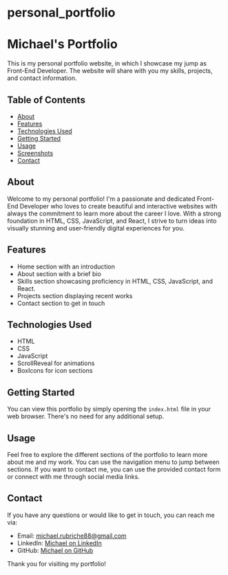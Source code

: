 # personal_portfolio

# Michael's Portfolio

This is my personal portfolio website, in which I showcase my jump as Front-End Developer. The website will share with you my skills, projects, and contact information.

## Table of Contents

- [About](#about)
- [Features](#features)
- [Technologies Used](#technologies-used)
- [Getting Started](#getting-started)
- [Usage](#usage)
- [Screenshots](#screenshots)
- [Contact](#contact)

## About

Welcome to my personal portfolio! I'm a passionate and dedicated Front-End Developer who loves to create beautiful and interactive websites with always the commitment to learn more about the career I love. With a strong foundation in HTML, CSS, JavaScript, and React, I strive to turn ideas into visually stunning and user-friendly digital experiences for you.

## Features

- Home section with an introduction
- About section with a brief bio
- Skills section showcasing proficiency in HTML, CSS, JavaScript, and React.
- Projects section displaying recent works
- Contact section to get in touch

## Technologies Used

- HTML
- CSS
- JavaScript
- ScrollReveal for animations
- BoxIcons for icon sections

## Getting Started

You can view this portfolio by simply opening the `index.html` file in your web browser. There's no need for any additional setup.

## Usage

Feel free to explore the different sections of the portfolio to learn more about me and my work. You can use the navigation menu to jump between sections. If you want to contact me, you can use the provided contact form or connect with me through social media links.


## Contact

If you have any questions or would like to get in touch, you can reach me via:

- Email: [michael.rubriche88@gmail.com](michael.rubriche88@gmail.com)
- LinkedIn: [Michael on LinkedIn](https://www.linkedin.com/in/michael-rubriche-suaterna-6195971a3)
- GitHub: [Michael on GitHub](https://github.com/MichaelRS88)

Thank you for visiting my portfolio!